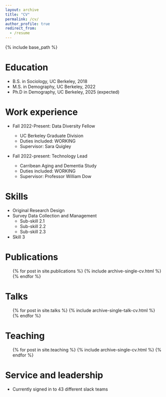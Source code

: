```yaml
---
layout: archive
title: "CV"
permalink: /cv/
author_profile: true
redirect_from:
  - /resume
---
```


{% include base_path %}

Education
======
* B.S. in Sociology, UC Berkeley, 2018
* M.S. in Demography, UC Berkeley, 2022
* Ph.D in Demography, UC Berkeley, 2025 (expected)

Work experience
======
* Fall 2022-Present: Data Diversity Fellow
  * UC Berkeley Graduate Division
  * Duties included: WORKING
  * Supervisor: Sara Quigley

* Fall 2022-present: Technology Lead
  * Carribean Aging and Dementia Study
  * Duties included: WORKING
  * Supervisor: Professor William Dow
  
Skills
======
* Original Research Design
* Survey Data Collection and Management
  * Sub-skill 2.1
  * Sub-skill 2.2
  * Sub-skill 2.3
* Skill 3

Publications
======
  <ul>{% for post in site.publications %}
    {% include archive-single-cv.html %}
  {% endfor %}</ul>
  
Talks
======
  <ul>{% for post in site.talks %}
    {% include archive-single-talk-cv.html %}
  {% endfor %}</ul>
  
Teaching
======
  <ul>{% for post in site.teaching %}
    {% include archive-single-cv.html %}
  {% endfor %}</ul>
  
Service and leadership
======
* Currently signed in to 43 different slack teams
